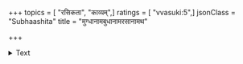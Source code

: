 +++
topics = [ "रसिकता", "काव्यम्",]
ratings = [ "vvasuki:5",]
jsonClass = "Subhaashita"
title = "मुग्धानामबुधानामरसानामथ"

+++

<details><summary>Text</summary>

मुग्धानामबुधानामरसानामथ च वीतरागाणाम्।  
मध्ये भ्रमति हताशा मम कवितैषा चिरकुमारी॥
</details>
